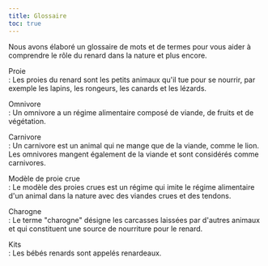```yaml
---
title: Glossaire
toc: true
---
```


Nous avons élaboré un glossaire de mots et de termes pour vous aider à comprendre le rôle du renard dans la nature et plus encore.  

Proie  
: Les proies du renard sont les petits animaux qu'il tue pour se nourrir, par exemple les lapins, les rongeurs, les canards et les lézards.  

Omnivore  
: Un omnivore a un régime alimentaire composé de viande, de fruits et de végétation.  

Carnivore  
: Un carnivore est un animal qui ne mange que de la viande, comme le lion. Les omnivores mangent également de la viande et sont considérés comme carnivores.

Modèle de proie crue  
: Le modèle des proies crues est un régime qui imite le régime alimentaire d'un animal dans la nature avec des viandes crues et des tendons.  

Charogne  
: Le terme "charogne" désigne les carcasses laissées par d'autres animaux et qui constituent une source de nourriture pour le renard.  

Kits  
: Les bébés renards sont appelés renardeaux.
